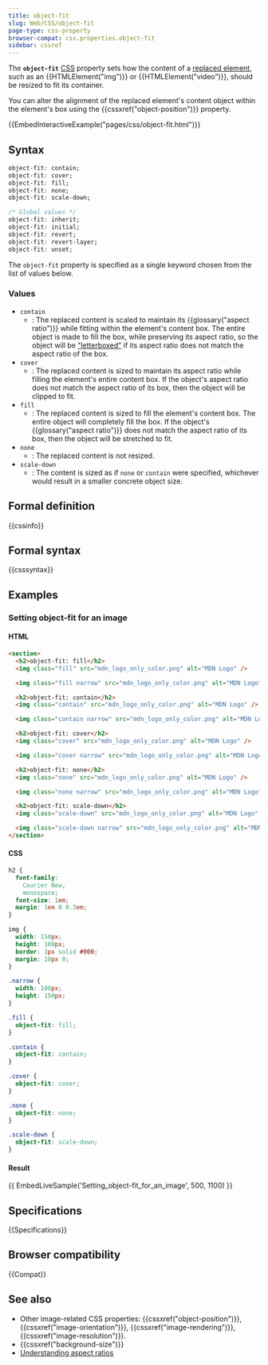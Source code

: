 ```yaml
---
title: object-fit
slug: Web/CSS/object-fit
page-type: css-property
browser-compat: css.properties.object-fit
sidebar: cssref
---
```



The **`object-fit`** [CSS](/en-US/docs/Web/CSS) property sets how the content of a [replaced element](/en-US/docs/Web/CSS/Replaced_element), such as an {{HTMLElement("img")}} or {{HTMLElement("video")}}, should be resized to fit its container.

You can alter the alignment of the replaced element's content object within the element's box using the {{cssxref("object-position")}} property.

{{EmbedInteractiveExample("pages/css/object-fit.html")}}

## Syntax

```css
object-fit: contain;
object-fit: cover;
object-fit: fill;
object-fit: none;
object-fit: scale-down;

/* Global values */
object-fit: inherit;
object-fit: initial;
object-fit: revert;
object-fit: revert-layer;
object-fit: unset;
```

The `object-fit` property is specified as a single keyword chosen from the list of values below.

### Values

- `contain`
  - : The replaced content is scaled to maintain its {{glossary("aspect ratio")}} while fitting within the element's content box. The entire object is made to fill the box, while preserving its aspect ratio, so the object will be ["letterboxed"](<https://en.wikipedia.org/wiki/Letterboxing_(filming)>) if its aspect ratio does not match the aspect ratio of the box.
- `cover`
  - : The replaced content is sized to maintain its aspect ratio while filling the element's entire content box. If the object's aspect ratio does not match the aspect ratio of its box, then the object will be clipped to fit.
- `fill`
  - : The replaced content is sized to fill the element's content box. The entire object will completely fill the box. If the object's {{glossary("aspect ratio")}} does not match the aspect ratio of its box, then the object will be stretched to fit.
- `none`
  - : The replaced content is not resized.
- `scale-down`
  - : The content is sized as if `none` or `contain` were specified, whichever would result in a smaller concrete object size.

## Formal definition

{{cssinfo}}

## Formal syntax

{{csssyntax}}

## Examples

### Setting object-fit for an image

#### HTML

```html
<section>
  <h2>object-fit: fill</h2>
  <img class="fill" src="mdn_logo_only_color.png" alt="MDN Logo" />

  <img class="fill narrow" src="mdn_logo_only_color.png" alt="MDN Logo" />

  <h2>object-fit: contain</h2>
  <img class="contain" src="mdn_logo_only_color.png" alt="MDN Logo" />

  <img class="contain narrow" src="mdn_logo_only_color.png" alt="MDN Logo" />

  <h2>object-fit: cover</h2>
  <img class="cover" src="mdn_logo_only_color.png" alt="MDN Logo" />

  <img class="cover narrow" src="mdn_logo_only_color.png" alt="MDN Logo" />

  <h2>object-fit: none</h2>
  <img class="none" src="mdn_logo_only_color.png" alt="MDN Logo" />

  <img class="none narrow" src="mdn_logo_only_color.png" alt="MDN Logo" />

  <h2>object-fit: scale-down</h2>
  <img class="scale-down" src="mdn_logo_only_color.png" alt="MDN Logo" />

  <img class="scale-down narrow" src="mdn_logo_only_color.png" alt="MDN Logo" />
</section>
```

#### CSS

```css
h2 {
  font-family:
    Courier New,
    monospace;
  font-size: 1em;
  margin: 1em 0 0.3em;
}

img {
  width: 150px;
  height: 100px;
  border: 1px solid #000;
  margin: 10px 0;
}

.narrow {
  width: 100px;
  height: 150px;
}

.fill {
  object-fit: fill;
}

.contain {
  object-fit: contain;
}

.cover {
  object-fit: cover;
}

.none {
  object-fit: none;
}

.scale-down {
  object-fit: scale-down;
}
```

#### Result

{{ EmbedLiveSample('Setting_object-fit_for_an_image', 500, 1100) }}

## Specifications

{{Specifications}}

## Browser compatibility

{{Compat}}

## See also

- Other image-related CSS properties: {{cssxref("object-position")}}, {{cssxref("image-orientation")}}, {{cssxref("image-rendering")}}, {{cssxref("image-resolution")}}.
- {{cssxref("background-size")}}
- [Understanding aspect ratios](/en-US/docs/Web/CSS/CSS_box_sizing/Understanding_aspect-ratio)

